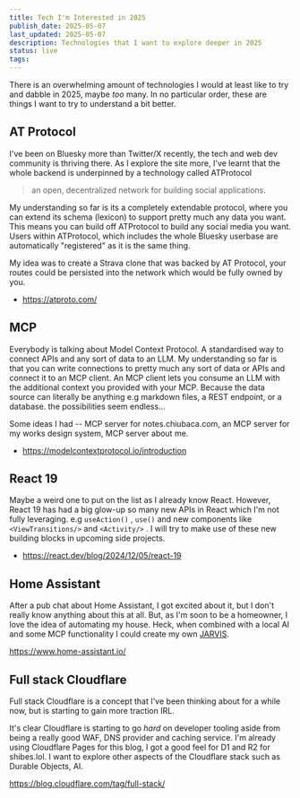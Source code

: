 ```yaml
---
title: Tech I'm Interested in 2025
publish_date: 2025-05-07
last_updated: 2025-05-07
description: Technologies that I want to explore deeper in 2025
status: live
tags:
---
```

There is an overwhelming amount of technologies I would at least like to try and dabble in 2025, maybe _too_ many. In no particular order, these are things I want to try to understand a bit better.


## AT Protocol

I've been on Bluesky more than Twitter/X recently, the tech and web dev community is thriving there. As I explore the site more, I've learnt that the whole backend is underpinned by a technology called ATProtocol

> an open, decentralized network for building social applications. 

My understanding so far is its a completely extendable protocol, where you can extend its schema (lexicon) to support pretty much any data you want. This means you can build off ATProtocol to build any social media you want. Users within ATProtocol, which includes the whole Bluesky userbase are automatically "registered" as it is the same thing.

My idea was to create a Strava clone that was backed by AT Protocol, your routes could be persisted into the network which would be fully owned by you.

- https://atproto.com/

## MCP

Everybody is talking about Model Context Protocol. A standardised way to connect APIs and any sort of data to an LLM. My understanding so far is that you can write connections to pretty much any sort of data or APIs and connect it to an MCP client. An MCP client lets you consume an LLM with the additional context you provided with your MCP. Because the data source can literally be anything e.g markdown files, a REST endpoint, or a database. the possibilities seem endless...

Some ideas I had --  MCP server for notes.chiubaca.com, an MCP server for my works design system, MCP server about me.

- https://modelcontextprotocol.io/introduction


## React 19

Maybe a weird one to put on the list as I already know React. However, React 19 has had a big glow-up so many new APIs in React which I'm not fully leveraging. e.g `useAction()`  , `use()`  and new components like `<ViewTransitions/>` and `<Activity/>` . I will try to make use of these new building blocks in upcoming side projects.  

- https://react.dev/blog/2024/12/05/react-19

## Home Assistant

After a pub chat about Home Assistant, I got excited about it, but I don't really know anything about this at all. But, as I'm soon to be a homeowner, I love the idea of automating my house. Heck, when combined with a local AI and some MCP functionality I could create my own [JARVIS](https://en.wikipedia.org/wiki/J.A.R.V.I.S.).

https://www.home-assistant.io/ 


## Full stack Cloudflare

Full stack Cloudflare is a concept that I've been thinking about for a while now, but is starting to gain more traction IRL.

It's clear Cloudflare is starting to go _hard_ on developer tooling aside from being a really good WAF, DNS provider and caching service. I'm already using Cloudflare Pages for this blog, I got a good feel for D1 and R2 for shibes.lol. I want to explore other aspects of the Cloudflare stack such as Durable Objects, AI.

https://blog.cloudflare.com/tag/full-stack/